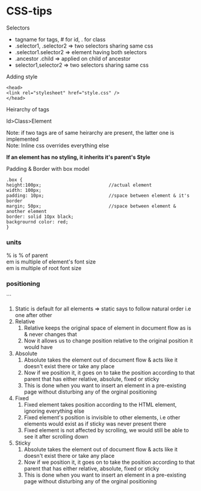 # CSS-tips

Selectors
<ul>
<li>tagname for tags, # for id, . for class</li>
<li>.selector1, .selector2 => two selectors sharing same css</li>
<li>.selector1.selector2 => element having both selectors</li>
<li>.ancestor .child => applied on child of ancestor</li>
<li>selector1,selector2 => two selectors sharing same css</li>
</ul>

Adding style</br>

```
<head>
<link rel="stylesheet" href="style.css" />
</head>
```

Heirarchy of tags</br>

Id>Class>Element</br>

Note: if two tags are of same heirarchy are present, the latter one is implemented</br>
Note: Inline css overrides everything else</br>

**If an element has no styling, it inherits it's parent's Style**</br>

Padding & Border with box model</br>
```
.box {
height:100px;                         //actual element
width: 100px;
padding: 10px;                        //space between element & it's border
margin; 50px;                         //space between element & another element
border: solid 1Opx black;
backgrournd color: red;
}
```
<h3>units</h3>
% is % of parent</br>
em is multiple of element's font size</br>
em is multiple of root font size</br>

<h3>positioning</h3>
```
<ol>
<li>Static is default for all elements  => static says to follow natural order i.e one after other</li>

<li>Relative
<ol>
<li>Relative keeps the original space of element in document flow as is & never changes that</li>
<li>Now it allows us to change position relative to the original position it would have</li>
</ol>
</li>

<li>Absolute
<ol>
<li>Absolute takes the element out of document flow & acts like it doesn't exist there or take any place</li>
<li>Now if we position it, it goes on to take the position according to that parent that has either relative, absolute, fixed or sticky</li>
<li>This is done when you want to insert an element in a pre-existing page without disturbing any of the orginal positioning</li>
</ol>
</li>

<li>Fixed
<ol>
<li>Fixed element takes position according to the HTML element, ignoring everything else</li>
<li>Fixed element's position is invisible to other elements, i.e other elements would exist as if sticky was never present there</li>
<li>Fixed element is not affected by scrolling, we would still be able to see it after scrolling down</li>
</ol>
</li>

<li>Sticky
<ol>
<li>Absolute takes the element out of document flow & acts like it doesn't exist there or take any place</li>
<li>Now if we position it, it goes on to take the position according to that parent that has either relative, absolute, fixed or sticky</li>
<li>This is done when you want to insert an element in a pre-existing page without disturbing any of the orginal positioning</li>
</ol>
</li>

</ol>



